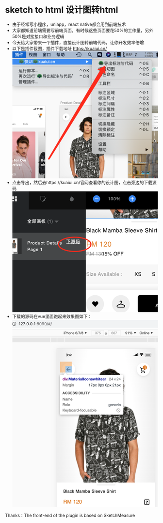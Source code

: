 # sketch to html 设计图转html
- 由于经常写小程序，uniapp，react native都会用到前端技术
- 大家都知道前端需要写前端页面，有时候这些页面要花50%的工作量，另外50%是对接接口和业务逻辑
- 今天给大家带来一个插件，直接设计图转前端代码，让你开发效率倍增
- 以下是插件截图，插件下载地址 https://kuaiui.cn/
![Image text](./assets/1.png)
- 点击导出，然后去https://kuaiui.cn/官网查看你的设计图，点击旁边的下载源码
![Image text](./assets/2.png)
- 下载的源码在vue里面跑起来效果图如下：
![Image text](./assets/3.png)



Thanks：The front-end of the plugin is based on SketchMeasure
